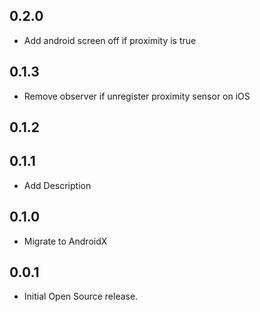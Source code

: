 ## 0.2.0

* Add android screen off if proximity is true

## 0.1.3

* Remove observer if unregister proximity sensor on iOS

## 0.1.2

## 0.1.1

* Add Description

## 0.1.0

* Migrate to AndroidX

## 0.0.1

* Initial Open Source release.